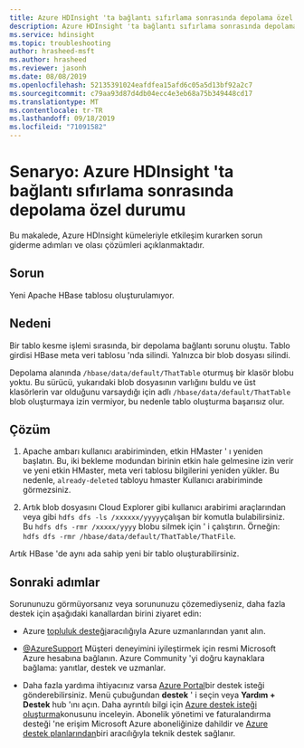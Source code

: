 ```yaml
---
title: Azure HDInsight 'ta bağlantı sıfırlama sonrasında depolama özel durumu
description: Azure HDInsight 'ta bağlantı sıfırlama sonrasında depolama özel durumu
ms.service: hdinsight
ms.topic: troubleshooting
author: hrasheed-msft
ms.author: hrasheed
ms.reviewer: jasonh
ms.date: 08/08/2019
ms.openlocfilehash: 52135391024eafdfea15afd6c05a5d13bf92a2c7
ms.sourcegitcommit: c79aa93d87d4db04ecc4e3eb68a75b349448cd17
ms.translationtype: MT
ms.contentlocale: tr-TR
ms.lasthandoff: 09/18/2019
ms.locfileid: "71091582"
---
```

# <a name="scenario-storage-exception-after-connection-reset-in-azure-hdinsight"></a>Senaryo: Azure HDInsight 'ta bağlantı sıfırlama sonrasında depolama özel durumu

Bu makalede, Azure HDInsight kümeleriyle etkileşim kurarken sorun giderme adımları ve olası çözümleri açıklanmaktadır.

## <a name="issue"></a>Sorun

Yeni Apache HBase tablosu oluşturulamıyor.

## <a name="cause"></a>Nedeni

Bir tablo kesme işlemi sırasında, bir depolama bağlantı sorunu oluştu. Tablo girdisi HBase meta veri tablosu 'nda silindi. Yalnızca bir blob dosyası silindi.

Depolama alanında `/hbase/data/default/ThatTable` oturmuş bir klasör blobu yoktu. Bu sürücü, yukarıdaki blob dosyasının varlığını buldu ve üst klasörlerin var olduğunu varsaydığı için adlı `/hbase/data/default/ThatTable` blob oluşturmaya izin vermiyor, bu nedenle tablo oluşturma başarısız olur.

## <a name="resolution"></a>Çözüm

1. Apache ambarı kullanıcı arabiriminden, etkin HMaster ' ı yeniden başlatın. Bu, iki bekleme modundan birinin etkin hale gelmesine izin verir ve yeni etkin HMaster, meta veri tablosu bilgilerini yeniden yükler. Bu nedenle, `already-deleted` tabloyu hmaster Kullanıcı arabiriminde görmezsiniz.

1. Artık blob dosyasını Cloud Explorer gibi kullanıcı arabirimi araçlarından veya gibi `hdfs dfs -ls /xxxxxx/yyyyy`çalışan bir komutla bulabilirsiniz. Bu `hdfs dfs -rmr /xxxxx/yyyy` blobu silmek için ' i çalıştırın. Örneğin: `hdfs dfs -rmr /hbase/data/default/ThatTable/ThatFile`.

Artık HBase 'de aynı ada sahip yeni bir tablo oluşturabilirsiniz.

## <a name="next-steps"></a>Sonraki adımlar

Sorununuzu görmüyorsanız veya sorununuzu çözemediyseniz, daha fazla destek için aşağıdaki kanallardan birini ziyaret edin:

* Azure [topluluk desteği](https://azure.microsoft.com/support/community/)aracılığıyla Azure uzmanlarından yanıt alın.

* [@AzureSupport](https://twitter.com/azuresupport) Müşteri deneyimini iyileştirmek için resmi Microsoft Azure hesabına bağlanın. Azure Community 'yi doğru kaynaklara bağlama: yanıtlar, destek ve uzmanlar.

* Daha fazla yardıma ihtiyacınız varsa [Azure Portal](https://portal.azure.com/?#blade/Microsoft_Azure_Support/HelpAndSupportBlade/)bir destek isteği gönderebilirsiniz. Menü çubuğundan **destek** ' i seçin veya **Yardım + Destek** hub 'ını açın. Daha ayrıntılı bilgi için [Azure destek isteği oluşturma](https://docs.microsoft.com/azure/azure-supportability/how-to-create-azure-support-request)konusunu inceleyin. Abonelik yönetimi ve faturalandırma desteği 'ne erişim Microsoft Azure aboneliğinize dahildir ve [Azure destek planlarından](https://azure.microsoft.com/support/plans/)biri aracılığıyla teknik destek sağlanır.

